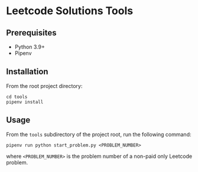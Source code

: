 # Leetcode Solutions Tools

## Prerequisites

- Python 3.9+
- Pipenv

## Installation

From the root project directory:

```shell
cd tools
pipenv install
```

## Usage

From the `tools` subdirectory of the project root, run the following command:

```shell
pipenv run python start_problem.py <PROBLEM_NUMBER>
```

where `<PROBLEM_NUMBER>` is the problem number of a non-paid only Leetcode problem.
